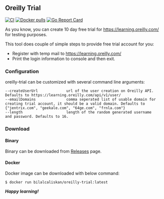 ## Oreilly Trial

[![CI](https://github.com/bilalcaliskan/oreilly-trial/workflows/CI/badge.svg?event=push)](https://github.com/bilalcaliskan/oreilly-trial/actions?query=workflow%3ACI)
[![Docker pulls](https://img.shields.io/docker/pulls/bilalcaliskan/oreilly-trial)](https://hub.docker.com/r/bilalcaliskan/oreilly-trial/)
[![Go Report Card](https://goreportcard.com/badge/github.com/bilalcaliskan/oreilly-trial)](https://goreportcard.com/report/github.com/bilalcaliskan/oreilly-trial)

As you know, you can create 10 day free trial for https://learning.oreilly.com/ for testing purposes. 

This tool does couple of simple steps to provide free trial account for you:
  - Register with temp mail to https://learning.oreilly.com/
  - Print the login information to console and then exit.

### Configuration
oreilly-trial can be customized with several command line arguments:
```
--createUserUrl             url of the user creation on Oreilly API. Defaults to https://learning.oreilly.com/api/v1/user/
--emailDomains              comma seperated list of usable domain for creating trial account, it should be a valid domain. Defaults to {"jentrix.com", "geekale.com", "64ge.com", "frnla.com"}
--length                    length of the random generated username and password. Defaults to 16.
```

### Download

#### Binary
Binary can be downloaded from [Releases](https://github.com/bilalcaliskan/oreilly-trial/releases) page.

#### Docker
Docker image can be downloaded with below command:
```shell
$ docker run bilalcaliskan/oreilly-trial:latest
```
_**Happy learning!**_
